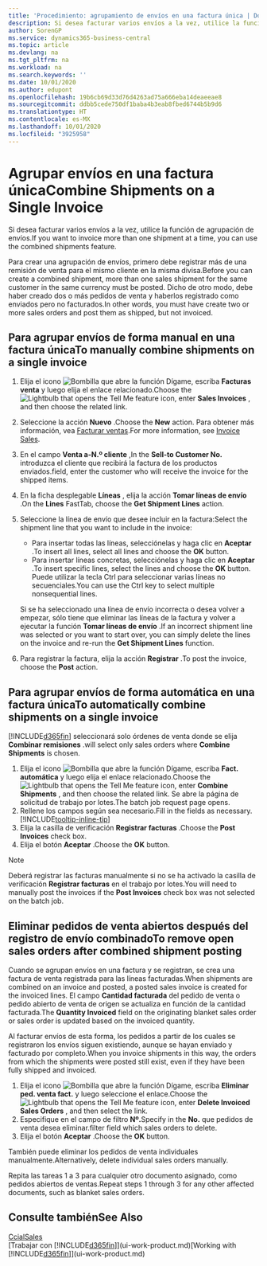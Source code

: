 ```yaml
---
title: 'Procedimiento: agrupamiento de envíos en una factura única | Documentos de Microsoft'
description: Si desea facturar varios envíos a la vez, utilice la función de agrupación de envíos.
author: SorenGP
ms.service: dynamics365-business-central
ms.topic: article
ms.devlang: na
ms.tgt_pltfrm: na
ms.workload: na
ms.search.keywords: ''
ms.date: 10/01/2020
ms.author: edupont
ms.openlocfilehash: 19b6cb69d33d76d4263ad75a666eba14deaeeae8
ms.sourcegitcommit: ddbb5cede750df1baba4b3eab8fbed6744b5b9d6
ms.translationtype: HT
ms.contentlocale: es-MX
ms.lasthandoff: 10/01/2020
ms.locfileid: "3925958"
---
```

# <a name="combine-shipments-on-a-single-invoice"></a><span data-ttu-id="5de5a-103">Agrupar envíos en una factura única</span><span class="sxs-lookup"><span data-stu-id="5de5a-103">Combine Shipments on a Single Invoice</span></span>
<span data-ttu-id="5de5a-104">Si desea facturar varios envíos a la vez, utilice la función de agrupación de envíos.</span><span class="sxs-lookup"><span data-stu-id="5de5a-104">If you want to invoice more than one shipment at a time, you can use the combined shipments feature.</span></span>  

<span data-ttu-id="5de5a-105">Para crear una agrupación de envíos, primero debe registrar más de una remisión de venta para el mismo cliente en la misma divisa.</span><span class="sxs-lookup"><span data-stu-id="5de5a-105">Before you can create a combined shipment, more than one sales shipment for the same customer in the same currency must be posted.</span></span> <span data-ttu-id="5de5a-106">Dicho de otro modo, debe haber creado dos o más pedidos de venta y haberlos registrado como enviados pero no facturados.</span><span class="sxs-lookup"><span data-stu-id="5de5a-106">In other words, you must have create two or more sales orders and post them as shipped, but not invoiced.</span></span> 

## <a name="to-manually-combine-shipments-on-a-single-invoice"></a><span data-ttu-id="5de5a-107">Para agrupar envíos de forma manual en una factura única</span><span class="sxs-lookup"><span data-stu-id="5de5a-107">To manually combine shipments on a single invoice</span></span>  
1. <span data-ttu-id="5de5a-108">Elija el icono ![Bombilla que abre la función Dígame](media/ui-search/search_small.png "Dígame qué desea hacer"), escriba **Facturas venta** y luego elija el enlace relacionado.</span><span class="sxs-lookup"><span data-stu-id="5de5a-108">Choose the ![Lightbulb that opens the Tell Me feature](media/ui-search/search_small.png "Tell me what you want to do") icon, enter **Sales Invoices** , and then choose the related link.</span></span>  
2. <span data-ttu-id="5de5a-109">Seleccione la acción **Nuevo** .</span><span class="sxs-lookup"><span data-stu-id="5de5a-109">Choose the **New** action.</span></span> <span data-ttu-id="5de5a-110">Para obtener más información, vea [Facturar ventas](sales-how-invoice-sales.md).</span><span class="sxs-lookup"><span data-stu-id="5de5a-110">For more information, see [Invoice Sales](sales-how-invoice-sales.md).</span></span>
3. <span data-ttu-id="5de5a-111">En el campo **Venta a-N.º cliente** ,</span><span class="sxs-lookup"><span data-stu-id="5de5a-111">In the **Sell-to Customer No.**</span></span> <span data-ttu-id="5de5a-112">introduzca el cliente que recibirá la factura de los productos enviados.</span><span class="sxs-lookup"><span data-stu-id="5de5a-112">field, enter the customer who will receive the invoice for the shipped items.</span></span>  
4. <span data-ttu-id="5de5a-113">En la ficha desplegable **Líneas** , elija la acción **Tomar líneas de envío** .</span><span class="sxs-lookup"><span data-stu-id="5de5a-113">On the **Lines** FastTab, choose the **Get Shipment Lines** action.</span></span>  
5. <span data-ttu-id="5de5a-114">Seleccione la línea de envío que desee incluir en la factura:</span><span class="sxs-lookup"><span data-stu-id="5de5a-114">Select the shipment line that you want to include in the invoice:</span></span>  

    - <span data-ttu-id="5de5a-115">Para insertar todas las líneas, selecciónelas y haga clic en **Aceptar** .</span><span class="sxs-lookup"><span data-stu-id="5de5a-115">To insert all lines, select all lines and choose the **OK** button.</span></span>  
    - <span data-ttu-id="5de5a-116">Para insertar líneas concretas, selecciónelas y haga clic en **Aceptar** .</span><span class="sxs-lookup"><span data-stu-id="5de5a-116">To insert specific lines, select the lines and choose the **OK** button.</span></span> <span data-ttu-id="5de5a-117">Puede utilizar la tecla Ctrl para seleccionar varias líneas no secuenciales.</span><span class="sxs-lookup"><span data-stu-id="5de5a-117">You can use the Ctrl key to select multiple nonsequential lines.</span></span>  

    <span data-ttu-id="5de5a-118">Si se ha seleccionado una línea de envío incorrecta o desea volver a empezar, sólo tiene que eliminar las líneas de la factura y volver a ejecutar la función **Tomar líneas de envío** .</span><span class="sxs-lookup"><span data-stu-id="5de5a-118">If an incorrect shipment line was selected or you want to start over, you can simply delete the lines on the invoice and re-run the **Get Shipment Lines** function.</span></span>  
7. <span data-ttu-id="5de5a-119">Para registrar la factura, elija la acción **Registrar** .</span><span class="sxs-lookup"><span data-stu-id="5de5a-119">To post the invoice, choose the **Post** action.</span></span>  

## <a name="to-automatically-combine-shipments-on-a-single-invoice"></a><span data-ttu-id="5de5a-120">Para agrupar envíos de forma automática en una factura única</span><span class="sxs-lookup"><span data-stu-id="5de5a-120">To automatically combine shipments on a single invoice</span></span>  
[!INCLUDE[d365fin](includes/d365fin_md.md)] <span data-ttu-id="5de5a-121">seleccionará solo órdenes de venta donde se elija **Combinar remisiones** .</span><span class="sxs-lookup"><span data-stu-id="5de5a-121">will select only sales orders where **Combine Shipments** is chosen.</span></span> 

1. <span data-ttu-id="5de5a-122">Elija el icono ![Bombilla que abre la función Dígame](media/ui-search/search_small.png "Dígame qué desea hacer"), escriba **Fact. automática** y luego elija el enlace relacionado.</span><span class="sxs-lookup"><span data-stu-id="5de5a-122">Choose the ![Lightbulb that opens the Tell Me feature](media/ui-search/search_small.png "Tell me what you want to do") icon, enter **Combine Shipments** , and then choose the related link.</span></span> <span data-ttu-id="5de5a-123">Se abre la página de solicitud de trabajo por lotes.</span><span class="sxs-lookup"><span data-stu-id="5de5a-123">The batch job request page opens.</span></span>  
2. <span data-ttu-id="5de5a-124">Rellene los campos según sea necesario.</span><span class="sxs-lookup"><span data-stu-id="5de5a-124">Fill in the fields as necessary.</span></span> [!INCLUDE[tooltip-inline-tip](includes/tooltip-inline-tip_md.md)]
3. <span data-ttu-id="5de5a-125">Elija la casilla de verificación **Registrar facturas** .</span><span class="sxs-lookup"><span data-stu-id="5de5a-125">Choose the **Post Invoices** check box.</span></span>  
4. <span data-ttu-id="5de5a-126">Elija el botón **Aceptar** .</span><span class="sxs-lookup"><span data-stu-id="5de5a-126">Choose the **OK** button.</span></span>  

> [!NOTE]  
>  <span data-ttu-id="5de5a-127">Deberá registrar las facturas manualmente si no se ha activado la casilla de verificación **Registrar facturas** en el trabajo por lotes.</span><span class="sxs-lookup"><span data-stu-id="5de5a-127">You will need to manually post the invoices if the **Post Invoices** check box was not selected on the batch job.</span></span>  

## <a name="to-remove-open-sales-orders-after-combined-shipment-posting"></a><span data-ttu-id="5de5a-128">Eliminar pedidos de venta abiertos después del registro de envío combinado</span><span class="sxs-lookup"><span data-stu-id="5de5a-128">To remove open sales orders after combined shipment posting</span></span> 
<span data-ttu-id="5de5a-129">Cuando se agrupan envíos en una factura y se registran, se crea una factura de venta registrada para las líneas facturadas.</span><span class="sxs-lookup"><span data-stu-id="5de5a-129">When shipments are combined on an invoice and posted, a posted sales invoice is created for the invoiced lines.</span></span> <span data-ttu-id="5de5a-130">El campo **Cantidad facturada** del pedido de venta o pedido abierto de venta de origen se actualiza en función de la cantidad facturada.</span><span class="sxs-lookup"><span data-stu-id="5de5a-130">The **Quantity Invoiced** field on the originating blanket sales order or sales order is updated based on the invoiced quantity.</span></span>  

<span data-ttu-id="5de5a-131">Al facturar envíos de esta forma, los pedidos a partir de los cuales se registraron los envíos siguen existiendo, aunque se hayan enviado y facturado por completo.</span><span class="sxs-lookup"><span data-stu-id="5de5a-131">When you invoice shipments in this way, the orders from which the shipments were posted still exist, even if they have been fully shipped and invoiced.</span></span>   

1. <span data-ttu-id="5de5a-132">Elija el icono ![Bombilla que abre la función Dígame](media/ui-search/search_small.png "Dígame qué desea hacer"), escriba **Eliminar ped. venta fact.** y luego seleccione el enlace.</span><span class="sxs-lookup"><span data-stu-id="5de5a-132">Choose the ![Lightbulb that opens the Tell Me feature](media/ui-search/search_small.png "Tell me what you want to do") icon, enter **Delete Invoiced Sales Orders** , and then select the link.</span></span>  
2. <span data-ttu-id="5de5a-133">Especifique en el campo de filtro **Nº.**</span><span class="sxs-lookup"><span data-stu-id="5de5a-133">Specify in the **No.**</span></span> <span data-ttu-id="5de5a-134">que pedidos de venta desea eliminar.</span><span class="sxs-lookup"><span data-stu-id="5de5a-134">filter field which sales orders to delete.</span></span>  
3. <span data-ttu-id="5de5a-135">Elija el botón **Aceptar** .</span><span class="sxs-lookup"><span data-stu-id="5de5a-135">Choose the **OK** button.</span></span>  

<span data-ttu-id="5de5a-136">También puede eliminar los pedidos de venta individuales manualmente.</span><span class="sxs-lookup"><span data-stu-id="5de5a-136">Alternatively, delete individual sales orders manually.</span></span>  

<span data-ttu-id="5de5a-137">Repita las tareas 1 a 3 para cualquier otro documento asignado, como pedidos abiertos de ventas.</span><span class="sxs-lookup"><span data-stu-id="5de5a-137">Repeat steps 1 through 3 for any other affected documents, such as blanket sales orders.</span></span>

## <a name="see-also"></a><span data-ttu-id="5de5a-138">Consulte también</span><span class="sxs-lookup"><span data-stu-id="5de5a-138">See Also</span></span>  
[<span data-ttu-id="5de5a-139">Ccial</span><span class="sxs-lookup"><span data-stu-id="5de5a-139">Sales</span></span>](sales-manage-sales.md)  
<span data-ttu-id="5de5a-140">[Trabajar con [!INCLUDE[d365fin](includes/d365fin_md.md)]](ui-work-product.md)</span><span class="sxs-lookup"><span data-stu-id="5de5a-140">[Working with [!INCLUDE[d365fin](includes/d365fin_md.md)]](ui-work-product.md)</span></span>
